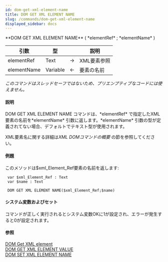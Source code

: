 ```yaml
---
id: dom-get-xml-element-name
title: DOM GET XML ELEMENT NAME
slug: /commands/dom-get-xml-element-name
displayed_sidebar: docs
---
```


<!--REF #_command_.DOM GET XML ELEMENT NAME.Syntax-->**DOM GET XML ELEMENT NAME** ( *elementRef* ; *elementName* )<!-- END REF-->
<!--REF #_command_.DOM GET XML ELEMENT NAME.Params-->
| 引数 | 型 |  | 説明 |
| --- | --- | --- | --- |
| elementRef | Text | &#8594;  | XML要素参照 |
| elementName | Variable | &#8592; | 要素の名前 |

<!-- END REF-->

*このコマンドはスレッドセーフではないため、プリエンプティブなコードには使えません。*


#### 説明 

<!--REF #_command_.DOM GET XML ELEMENT NAME.Summary-->DOM GET XML ELEMENT NAME コマンドは、*elementRef* で指定したXML要素の名前を*elementName* 引数に返します。<!-- END REF-->*elementName* 引数の型が定義されてない場合、デフォルトでテキスト型が使用されます。

XML要素名に関する詳細は*XML DOMコマンドの概要* の節を参照してください。

#### 例題 

このメソッドは$xml\_Element\_Ref要素の名前を返します:

```4d
 var $xml_Element_Ref : Text
 var $name : Text
 
 DOM GET XML ELEMENT NAME($xml_Element_Ref;$name)
```

#### システム変数およびセット 

コマンドが正しく実行されるとシステム変数OKに1が設定され、エラーが発生すると0が設定されます。

#### 参照 

[DOM Get XML element](dom-get-xml-element.md)  
[DOM GET XML ELEMENT VALUE](dom-get-xml-element-value.md)  
[DOM SET XML ELEMENT NAME](dom-set-xml-element-name.md)  